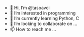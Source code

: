 - 👋 Hi, I’m @tasoavci
- 👀 I’m interested in programming  
- 🌱 I’m currently learning Python, C
- 💞️ I’m looking to collaborate on ...
- 📫 How to reach me ...

<!---
tasoavci/tasoavci is a ✨ special ✨ repository because its `README.md` (this file) appears on your GitHub profile.
You can click the Preview link to take a look at your changes.
--->

